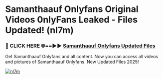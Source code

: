 # Samanthaauf Onlyfans Original Videos 0nlyFans Leaked - Files Updated! (nl7m)

<h3>🔴 CLICK HERE 🌐==►► <a href="https://tinyurl.com/2m67pmp6" rel="nofollow">Samanthaauf Onlyfans Updated Files</a></h3>

Get Samanthaauf Onlyfans and all content. Now you can access all videos and pictures of Samanthaauf Onlyfans. New Updated Files 2025!

[![nl7m](https://i.imgur.com/H4QAA4z.gif)](https://tinyurl.com/2m67pmp6)